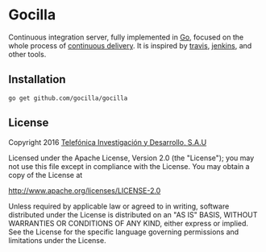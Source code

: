 # Gocilla

Continuous integration server, fully implemented in [Go](https://golang.org), focused on the whole process of [continuous delivery](https://en.wikipedia.org/wiki/Continuous_delivery). It is inspired by [travis](https://travis-ci.org), [jenkins](https://jenkins-ci.org/), and other tools.

## Installation

```
go get github.com/gocilla/gocilla
```

## License

Copyright 2016 [Telefónica Investigación y Desarrollo, S.A.U](http://www.tid.es)

Licensed under the Apache License, Version 2.0 (the "License"); you may not use this file except in compliance with the License. You may obtain a copy of the License at

http://www.apache.org/licenses/LICENSE-2.0

Unless required by applicable law or agreed to in writing, software distributed under the License is distributed on an "AS IS" BASIS, WITHOUT WARRANTIES OR CONDITIONS OF ANY KIND, either express or implied. See the License for the specific language governing permissions and limitations under the License.
